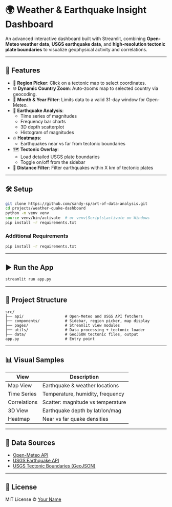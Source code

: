 # 🌍 Weather & Earthquake Insight Dashboard

An advanced interactive dashboard built with Streamlit, combining **Open-Meteo weather data**, **USGS earthquake data**, and **high-resolution tectonic plate boundaries** to visualize geophysical activity and correlations.

---

## 🚀 Features

- 📍 **Region Picker**: Click on a tectonic map to select coordinates.
- 🌐 **Dynamic Country Zoom**: Auto-zooms map to selected country via geocoding.
- 📅 **Month & Year Filter**: Limits data to a valid 31-day window for Open-Meteo.
- 🌋 **Earthquake Analysis**:
  - Time series of magnitudes
  - Frequency bar charts
  - 3D depth scatterplot
  - Histogram of magnitudes
- 🔥 **Heatmaps**:
  - Earthquakes near vs far from tectonic boundaries
- 🗺️ **Tectonic Overlay**:
  - Load detailed USGS plate boundaries
  - Toggle on/off from the sidebar
- 📏 **Distance Filter**: Filter earthquakes within X km of tectonic plates

---

## 🛠️ Setup

```bash
git clone https://github.com/sandy-sp/art-of-data-analysis.git
cd projects/weather-quake-dashboard
python -m venv venv
source venv/bin/activate  # or venv\Scripts\activate on Windows
pip install -r requirements.txt
```

### Additional Requirements
```bash
pip install -r requirements.txt
```

---

## ▶️ Run the App

```bash
streamlit run app.py
```

---

## 📁 Project Structure

```plaintext
src/
├── api/                  # Open-Meteo and USGS API fetchers
├── components/           # Sidebar, region picker, map display
├── pages/                # Streamlit view modules
├── utils/                # Data processing + tectonic loader
├── data/                 # GeoJSON tectonic files, output
app.py                    # Entry point
```

---

## 📊 Visual Samples

| View               | Description                          |
|--------------------|--------------------------------------|
| Map View           | Earthquake & weather locations       |
| Time Series        | Temperature, humidity, frequency     |
| Correlations       | Scatter: magnitude vs temperature    |
| 3D View            | Earthquake depth by lat/lon/mag      |
| Heatmap            | Near vs far quake densities          |

---

## 🔗 Data Sources

- [Open-Meteo API](https://open-meteo.com/en/docs)
- [USGS Earthquake API](https://earthquake.usgs.gov/fdsnws/event/1/)
- [USGS Tectonic Boundaries (GeoJSON)](https://earthquake.usgs.gov/)

---

## 📄 License
MIT License © [Your Name](https://github.com/sandy-sp)
